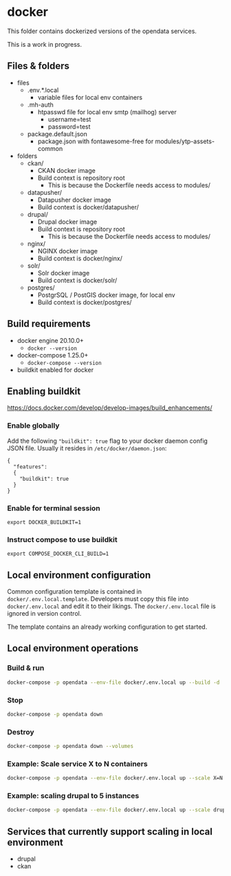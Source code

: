 # docker

This folder contains dockerized versions of the opendata services.

This is a work in progress.

## Files & folders

* files
  * .env.*.local
    * variable files for local env containers
  * .mh-auth
    * htpasswd file for local env smtp (mailhog) server
      * username=test
      * password=test
  * package.default.json
    * package.json with fontawesome-free for modules/ytp-assets-common
* folders
  * ckan/
    * CKAN docker image
    * Build context is repository root
      * This is because the Dockerfile needs access to modules/
  * datapusher/
    * Datapusher docker image
    * Build context is docker/datapusher/
  * drupal/
    * Drupal docker image
    * Build context is repository root
      * This is because the Dockerfile needs access to modules/
  * nginx/
    * NGINX docker image
    * Build context is docker/nginx/
  * solr/
    * Solr docker image
    * Build context is docker/solr/
  * postgres/
    * PostgrSQL / PostGIS docker image, for local env
    * Build context is docker/postgres/

## Build requirements

* docker engine 20.10.0+
  * `docker --version`
* docker-compose 1.25.0+
  * `docker-compose --version`
* buildkit enabled for docker

## Enabling buildkit

https://docs.docker.com/develop/develop-images/build_enhancements/

### Enable globally

Add the following `"buildkit": true` flag to your docker daemon config JSON file. Usually it resides in `/etc/docker/daemon.json`:
```
{
  "features":
  {
    "buildkit": true
  }
}
```

### Enable for terminal session

```
export DOCKER_BUILDKIT=1
```

### Instruct compose to use buildkit

```
export COMPOSE_DOCKER_CLI_BUILD=1
```

## Local environment configuration

Common configuration template is contained in `docker/.env.local.template`. Developers must copy this file into `docker/.env.local` and edit it to their likings. The `docker/.env.local` file is ignored in version control.

The template contains an already working configuration to get started.

## Local environment operations

### Build & run
```bash
docker-compose -p opendata --env-file docker/.env.local up --build -d
```

### Stop
```bash
docker-compose -p opendata down
```

### Destroy
```bash
docker-compose -p opendata down --volumes
```

### Example: Scale service X to N containers
```bash
docker-compose -p opendata --env-file docker/.env.local up --scale X=N -d
```

### Example: scaling drupal to 5 instances
```bash
docker-compose -p opendata --env-file docker/.env.local up --scale drupal=5 -d
```

## Services that currently support scaling in local environment

* drupal
* ckan

